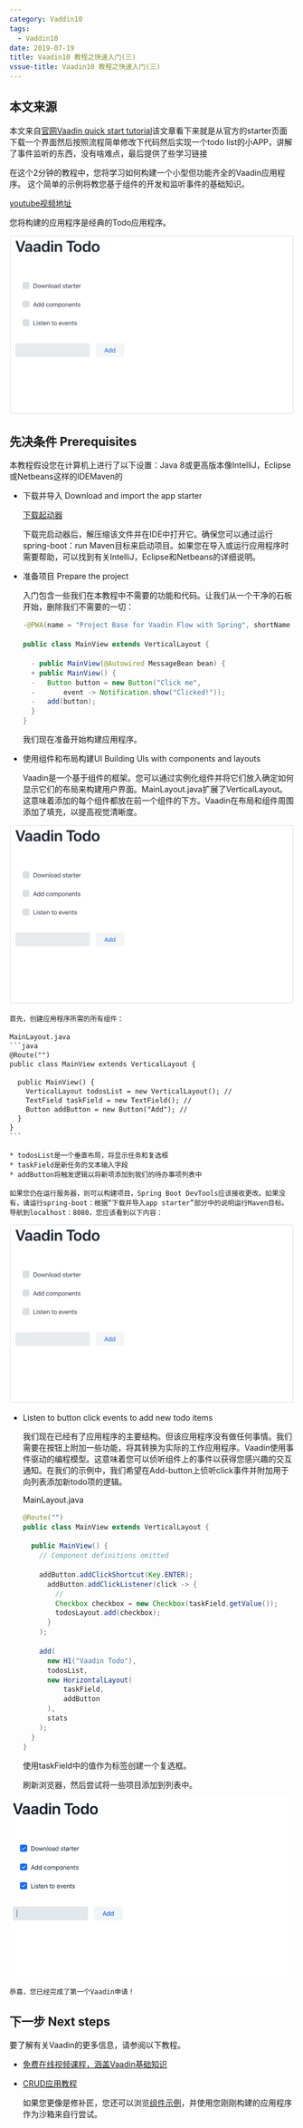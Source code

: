 ```yaml
---
category: Vaddin10
tags:
  - Vaddin10
date: 2019-07-19
title: Vaadin10 教程之快速入门(三)
vssue-title: Vaadin10 教程之快速入门(三)
---
```


## 本文来源

本文来自[官网Vaadin quick start tutorial](https://vaadin.com/tutorials/vaadin-quick-start)该文章看下来就是从官方的starter页面下载一个界面然后按照流程简单修改下代码然后实现一个todo list的小APP，讲解了事件监听的东西，没有啥难点，最后提供了些学习链接

在这个2分钟的教程中，您将学习如何构建一个小型但功能齐全的Vaadin应用程序。
这个简单的示例将教您基于组件的开发和监听事件的基础知识。

[youtube视频地址](https://youtu.be/6kDCn6OvXkA)

您将构建的应用程序是经典的Todo应用程序。

![vaadinApplication](../../.vuepress/public/img/vaadin10/vaadinApplication.jpg)

## 先决条件 Prerequisites

本教程假设您在计算机上进行了以下设置：Java 8或更高版本像IntelliJ，Eclipse或Netbeans这样的IDEMaven的

  * 下载并导入 Download and import the app starter

    [下载起动器](https://vaadin.com/start/latest/project-base)

    下载完启动器后，解压缩该文件并在IDE中打开它。确保您可以通过运行spring-boot：run Maven目标来启动项目。如果您在导入或运行应用程序时需要帮助，可以找到有关IntelliJ，Eclipse和Netbeans的详细说明。

  * 准备项目 Prepare the project  

    入门包含一些我们在本教程中不需要的功能和代码。让我们从一个干净的石板开始，删除我们不需要的一切：

    ```java
    -@PWA(name = "Project Base for Vaadin Flow with Spring", shortName = "Project Base")

    public class MainView extends VerticalLayout {

      - public MainView(@Autowired MessageBean bean) {
      + public MainView() {
      -   Button button = new Button("Click me",
      -       event -> Notification.show("Clicked!"));
      -   add(button);
      }
    }
    ```

    我们现在准备开始构建应用程序。

  * 使用组件和布局构建UI Building UIs with components and layouts

    Vaadin是一个基于组件的框架。您可以通过实例化组件并将它们放入确定如何显示它们的布局来构建用户界面。MainLayout.java扩展了VerticalLayout。这意味着添加的每个组件都放在前一个组件的下方。Vaadin在布局和组件周围添加了填充，以提高视觉清晰度。  

![vaadinApplication2](../../.vuepress/public/img/vaadin10/vaadinApplication.jpg) 

    首先，创建应用程序所需的所有组件：

    MainLayout.java
    ```java
    @Route("")
    public class MainView extends VerticalLayout {

      public MainView() {
        VerticalLayout todosList = new VerticalLayout(); // 
        TextField taskField = new TextField(); // 
        Button addButton = new Button("Add"); // 
      }
    }
    ```

    * todosList是一个垂直布局，将显示任务和复选框
    * taskField是新任务的文本输入字段
    * addButton将触发逻辑以将新项添加到我们的待办事项列表中

    如果您仍在运行服务器，则可以构建项目，Spring Boot DevTools应该接收更改。如果没有，请运行spring-boot：根据“下载并导入app starter”部分中的说明运行Maven目标。导航到localhost：8080，您应该看到以下内容：

![vaadinApplication3](../../.vuepress/public/img/vaadin10/vaadinApplication.jpg)

  * Listen to button click events to add new todo items

    我们现在已经有了应用程序的主要结构。但该应用程序没有做任何事情。我们需要在按钮上附加一些功能，将其转换为实际的工作应用程序。Vaadin使用事件驱动的编程模型。这意味着您可以侦听组件上的事件以获得您感兴趣的交互通知。在我们的示例中，我们希望在Add-button上侦听click事件并附加用于向列表添加新todo项的逻辑。

    MainLayout.java

    ```java
    @Route("")
    public class MainView extends VerticalLayout {

      public MainView() {
        // Component definitions omitted

        addButton.addClickShortcut(Key.ENTER);
          addButton.addClickListener(click -> {
            // 
            Checkbox checkbox = new Checkbox(taskField.getValue());
            todosLayout.add(checkbox);
          }
        );

        add(
          new H1("Vaadin Todo"),
          todosList,
          new HorizontalLayout(
              taskField,
              addButton
          ),
          stats
        );
      }
    }
    ```

    使用taskField中的值作为标签创建一个复选框。

    刷新浏览器，然后尝试将一些项目添加到列表中。

![completed-app](../../.vuepress/public/img/vaadin10/completed-app.gif)     

    恭喜，您已经完成了第一个Vaadin申请！

## 下一步 Next steps    

  要了解有关Vaadin的更多信息，请参阅以下教程。

* [免费在线视频课程，涵盖Vaadin基础知识](https://vaadin.com/training/courses)
* [CRUD应用教程](https://vaadin.com/tutorials/getting-started-with-flow)
    
  如果您更像是修补匠，您还可以浏览[组件示例](https://vaadin.com/components)，并使用您刚刚构建的应用程序作为沙箱来自行尝试。




